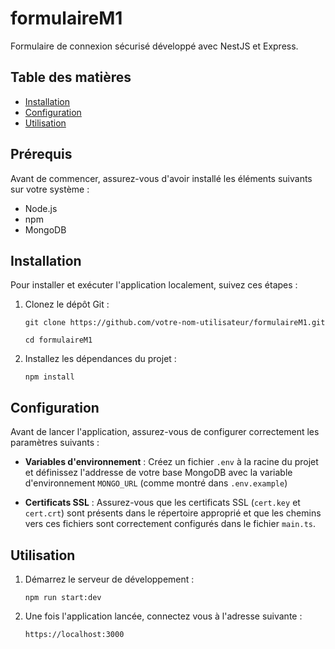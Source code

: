 # formulaireM1
Formulaire de connexion sécurisé développé avec NestJS et Express.

## Table des matières
- [Installation](#installation)
- [Configuration](#configuration)
- [Utilisation](#utilisation)

## Prérequis
Avant de commencer, assurez-vous d'avoir installé les éléments suivants sur votre système :

- Node.js
- npm
- MongoDB

## Installation
Pour installer et exécuter l'application localement, suivez ces étapes :

1. Clonez le dépôt Git :
   ```
   git clone https://github.com/votre-nom-utilisateur/formulaireM1.git
   
   cd formulaireM1
   ```
2. Installez les dépendances du projet :
   ```
   npm install
   ```

## Configuration
Avant de lancer l'application, assurez-vous de configurer correctement les paramètres suivants :

- **Variables d'environnement** : Créez un fichier `.env` à la racine du projet et définissez l'addresse de votre base MongoDB avec la variable d'environnement `MONGO_URL` (comme montré dans `.env.example`)

- **Certificats SSL** : Assurez-vous que les certificats SSL (`cert.key` et `cert.crt`) sont présents dans le répertoire approprié et que les chemins vers ces fichiers sont correctement configurés dans le fichier `main.ts`.

## Utilisation
1. Démarrez le serveur de développement :
   ```
   npm run start:dev
   ```

2. Une fois l'application lancée, connectez vous à l'adresse suivante :
    ```
    https://localhost:3000
    ```
